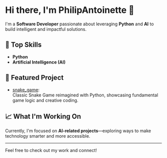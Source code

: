# Hi there, I'm PhilipAntoinette 👋

I'm a **Software Developer** passionate about leveraging **Python** and **AI** to build intelligent and impactful solutions.

## 🧠 Top Skills
- **Python**
- **Artificial Intelligence (AI)**

## 🚀 Featured Project

- [snake_game](https://github.com/PhilipAntoinette/snake_game):  
  Classic Snake Game reimagined with Python, showcasing fundamental game logic and creative coding.

## 📈 What I'm Working On

Currently, I'm focused on **AI-related projects**—exploring ways to make technology smarter and more accessible.

---

Feel free to check out my work and connect!
